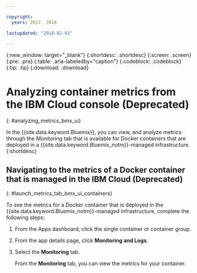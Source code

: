 ```yaml
---

copyright:
  years: 2017, 2018

lastupdated: "2018-02-01"

---
```


{:new_window: target="_blank"}
{:shortdesc: .shortdesc}
{:screen: .screen}
{:pre: .pre}
{:table: .aria-labeledby="caption"}
{:codeblock: .codeblock}
{:tip: .tip}
{:download: .download}


# Analyzing container metrics from the IBM Cloud console (Deprecated)
{: #analyzing_metrics_bmx_ui}

In the {{site.data.keyword.Bluemix}}, you can view, and analyze metrics through the *Monitoring* tab that is available for Docker containers that are deployed in a {{site.data.keyword.Bluemix_notm}}-managed infrastructure.
{:shortdesc}


##  Navigating to the metrics of a Docker container that is managed in the IBM Cloud (Deprecated)
{: #launch_metrics_tab_bmx_ui_containers}

To see the metrics for a Docker container that is deployed in the {{site.data.keyword.Bluemix_notm}}-managed infrastructure, complete the following steps:

1. From the Apps dashboard, click the single container or container group. 
    
2. From the app details page, click **Monitoring and Logs**.

3. Select the **Monitoring** tab.
    
    From the **Monitoring** tab, you can view the metrics for your container.
